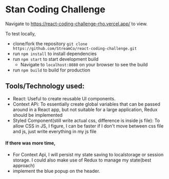 # Stan Coding Challenge
Navigate to https://react-coding-challenge-rho.vercel.app/ to view.

To test locally,
- clone/fork the repository `git clone https://github.com/StreamCo/react-coding-challenge.git`
- run `npm install` to install dependencies
- run `npm start` to start development build
    - Navigate to `localhost:8080` on your browser to see the build
- run `npm build` to build for production

## Tools/Technology used:
- React: Useful to create reusable UI components.
- Context APi: To essentially create global variables that can be passed around in a React app, but not suitable for a large application, Redux should be implemented
- Styled Component(still write actual css, difference is inside js file): To allow CSS in JS, I figure, I can be faster if I don't move between css file and js, just write everything in my js file

#### If there was more time, 
- For Context Api, I will persist my state saving to localstorage or session storage. I could also make use of Redux to manage my state(best approach)
- implement the blue popup on the header.